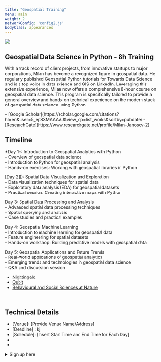 ```yaml
---
title: "Geospatial Training"
menu: main
weight: 2
networkConfig: 'config2.js'
bodyClass: appearances
---
```



![](talks.png)


## Geospatial Data Science in Python - 8h Training


With a track record of client projects, from innovative startups to major corporations, Milan has become a recognized figure in geospatial data. He regularly published Geospatial Python tutorials for Towards Data Science and is a top voice in data science and GIS on LinkedIn. Leveraging this extensive experience, Milan now offers a comprehensive 8-hour course on geospatial data science. This program is specifically tailored to provide a general overview and hands-on technical experience on the modern stack of geospatial data science using Python.

<one paragraph on the course and learning outcomes>
<minden nap 120min>
- [Google Scholar](https://scholar.google.com/citations?hl=en&user=5_ep83MAAAAJ&view_op=list_works&sortby=pubdate)
- [ResearchGate](https://www.researchgate.net/profile/Milan-Janosov-2)
​

## Timeline

<p>*Day 1*: Introduction to Geospatial Analytics with Python<br>
- Overview of geospatial data science<br>
- Introduction to Python for geospatial analysis<br>
- Hands-on exercises: Working with geospatial libraries in Python</p>
<p>[Day 2](): Spatial Data Visualization and Exploration<br>
- Data visualization techniques for spatial data<br>
- Exploratory data analysis (EDA) for geospatial datasets<br>
- Practical session: Creating interactive maps with Python</p>
<p>Day 3: Spatial Data Processing and Analysis<br>
- Advanced spatial data processing techniques<br>
- Spatial querying and analysis<br>
- Case studies and practical examples</p>
<p>Day 4: Geospatial Machine Learning<br>
- Introduction to machine learning for geospatial data<br>
- Feature engineering for spatial datasets<br>
- Hands-on workshop: Building predictive models with geospatial data</p>
<p>Day 5: Geospatial Applications and Future Trends<br>
- Real-world applications of geospatial analytics<br>
- Emerging trends and technologies in geospatial data science<br>
- Q&A and discussion session</p>



- [Nightingale](https://nightingaledvs.com/author/milan-janosov/)
- [Qubit](https://qubit.hu/author/janosovm)
- [Behavioural and Social Sciences at Nature](https://socialsciences.nature.com/users/358956-milan-janosov)

​
## Technical Details

- [Venue]: [Provide Venue Name/Address]<br>
- [Deadline] : kj
- [Schedule]: [Insert Start Time and End Time for Each Day]<br>
- [Dates]:hj
- [Price]: jj



<div class="services">
  <details class="service">
    <summary class="service__title">Sign up here </summary>
    <p class="service__description">If you have any quesitons or want to register..</p>
    <a class="service__contact button" href="../contact#geospatial-data-science-training">Ask for details</a>
  </details>
